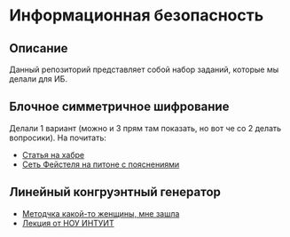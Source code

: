 # Информационная безопасность
## Описание
Данный репозиторий представляет собой набор заданий, которые мы делали для ИБ.
## Блочное симметричное шифрование
Делали 1 вариант (можно и 3 прям там показать, но вот че со 2 делать вопросики).
На почитать:
- [Статья на хабре](https://habr.com/ru/articles/140404/)
- [Сеть Фейстеля на питоне с пояснениями](https://www.geeksforgeeks.org/feistel-cipher/)

## Линейный конгруэнтный генератор
- [Методчка какой-то женщины, мне зашла](http://repo.ssau.ru/bitstream/Uchebnye-posobiya/Metody-zashity-informacii-ispolzuushie-generatory-psevdosluchainyh-chisel-Elektronnyi-resurs-ucheb-posobie-po-napravleniyam-podgot-bakalavrov-100301-Infor-68490/1/Орлова%20И.С.%20Методы%20защиты.pdf)
- [Лекция от НОУ ИНТУИТ](https://intuit.ru/studies/courses/691/547/lecture/12383?page=2)
